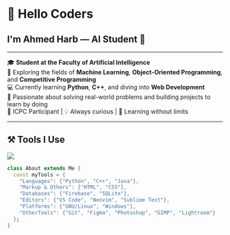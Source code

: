 # 👋 Hello Coders  
## I'm Ahmed Harb — AI Student 🤖

---

🎓 **Student at the Faculty of Artificial Intelligence**  
🚀 Exploring the fields of **Machine Learning**, **Object-Oriented Programming**, and **Competitive Programming**  
💻 Currently learning **Python**, **C++**, and diving into **Web Development**  
🎯 Passionate about solving real-world problems and building projects to learn by doing  
🏁 ICPC Participant | 💡 Always curious | 🎯 Learning without limits  

---

## ⚒️ Tools I Use

<a href="https://instagram.com/ahmed._7arb">
  <img src="https://img.shields.io/badge/Instagram-E4405F?style=for-the-badge&logo=instagram&logoColor=white" />
</a>

```dart
class About extends Me {
  const myTools = {
    "Languages": {"Python", "C++", "Java"},
    "Markup & Others": {"HTML", "CSS"},
    "Databases": {"Firebase", "SQLite"},
    "Editors": {"VS Code", "Neovim", "Sublime Text"},
    "Platforms": {"GNU/Linux", "Windows"},
    "OtherTools": {"Git", "Figma", "Photoshop", "GIMP", "Lightroom"}
  };
}
